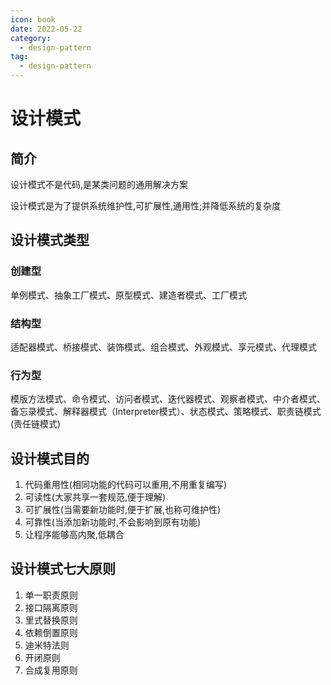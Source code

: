 ```yaml
---
icon: book
date: 2022-05-22
category:
  - design-pattern
tag:
  - design-pattern
---
```



# 设计模式

## 简介

设计模式不是代码,是某类问题的通用解决方案

设计模式是为了提供系统维护性,可扩展性,通用性;并降低系统的复杂度

## 设计模式类型

### 创建型

单例模式、抽象工厂模式、原型模式、建造者模式、工厂模式

### 结构型

适配器模式、桥接模式、装饰模式、组合模式、外观模式、享元模式、代理模式

### 行为型

模版方法模式、命令模式、访问者模式、迭代器模式、观察者模式、中介者模式、备忘录模式、解释器模式（Interpreter模式）、状态模式、策略模式、职责链模式(责任链模式)


## 设计模式目的

1. 代码重用性(相同功能的代码可以重用,不用重复编写)
2. 可读性(大家共享一套规范,便于理解)
3. 可扩展性(当需要新功能时,便于扩展,也称可维护性)
4. 可靠性(当添加新功能时,不会影响到原有功能)
5. 让程序能够高内聚,低耦合

## 设计模式七大原则

1. 单一职责原则
2. 接口隔离原则
3. 里式替换原则
4. 依赖倒置原则
5. 迪米特法则
6. 开闭原则
7. 合成复用原则

